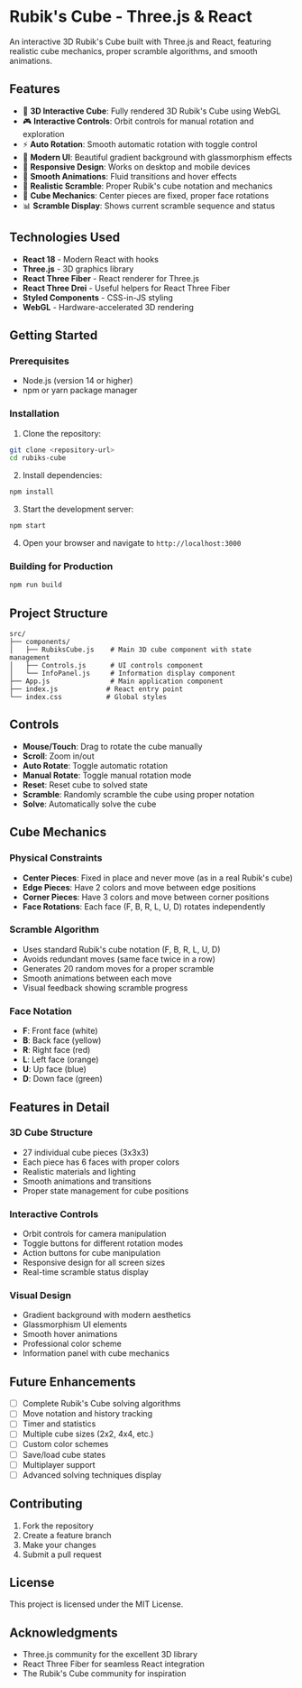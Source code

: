 # Rubik's Cube - Three.js & React

An interactive 3D Rubik's Cube built with Three.js and React, featuring realistic cube mechanics, proper scramble algorithms, and smooth animations.

## Features

- 🎯 **3D Interactive Cube**: Fully rendered 3D Rubik's Cube using WebGL
- 🎮 **Interactive Controls**: Orbit controls for manual rotation and exploration
- ⚡ **Auto Rotation**: Smooth automatic rotation with toggle control
- 🎨 **Modern UI**: Beautiful gradient background with glassmorphism effects
- 📱 **Responsive Design**: Works on desktop and mobile devices
- 🎪 **Smooth Animations**: Fluid transitions and hover effects
- 🔄 **Realistic Scramble**: Proper Rubik's cube notation and mechanics
- 🧩 **Cube Mechanics**: Center pieces are fixed, proper face rotations
- 📊 **Scramble Display**: Shows current scramble sequence and status

## Technologies Used

- **React 18** - Modern React with hooks
- **Three.js** - 3D graphics library
- **React Three Fiber** - React renderer for Three.js
- **React Three Drei** - Useful helpers for React Three Fiber
- **Styled Components** - CSS-in-JS styling
- **WebGL** - Hardware-accelerated 3D rendering

## Getting Started

### Prerequisites

- Node.js (version 14 or higher)
- npm or yarn package manager

### Installation

1. Clone the repository:
```bash
git clone <repository-url>
cd rubiks-cube
```

2. Install dependencies:
```bash
npm install
```

3. Start the development server:
```bash
npm start
```

4. Open your browser and navigate to `http://localhost:3000`

### Building for Production

```bash
npm run build
```

## Project Structure

```
src/
├── components/
│   ├── RubiksCube.js    # Main 3D cube component with state management
│   ├── Controls.js      # UI controls component
│   └── InfoPanel.js     # Information display component
├── App.js               # Main application component
├── index.js            # React entry point
└── index.css           # Global styles
```

## Controls

- **Mouse/Touch**: Drag to rotate the cube manually
- **Scroll**: Zoom in/out
- **Auto Rotate**: Toggle automatic rotation
- **Manual Rotate**: Toggle manual rotation mode
- **Reset**: Reset cube to solved state
- **Scramble**: Randomly scramble the cube using proper notation
- **Solve**: Automatically solve the cube

## Cube Mechanics

### Physical Constraints
- **Center Pieces**: Fixed in place and never move (as in a real Rubik's cube)
- **Edge Pieces**: Have 2 colors and move between edge positions
- **Corner Pieces**: Have 3 colors and move between corner positions
- **Face Rotations**: Each face (F, B, R, L, U, D) rotates independently

### Scramble Algorithm
- Uses standard Rubik's cube notation (F, B, R, L, U, D)
- Avoids redundant moves (same face twice in a row)
- Generates 20 random moves for a proper scramble
- Smooth animations between each move
- Visual feedback showing scramble progress

### Face Notation
- **F**: Front face (white)
- **B**: Back face (yellow)
- **R**: Right face (red)
- **L**: Left face (orange)
- **U**: Up face (blue)
- **D**: Down face (green)

## Features in Detail

### 3D Cube Structure
- 27 individual cube pieces (3x3x3)
- Each piece has 6 faces with proper colors
- Realistic materials and lighting
- Smooth animations and transitions
- Proper state management for cube positions

### Interactive Controls
- Orbit controls for camera manipulation
- Toggle buttons for different rotation modes
- Action buttons for cube manipulation
- Responsive design for all screen sizes
- Real-time scramble status display

### Visual Design
- Gradient background with modern aesthetics
- Glassmorphism UI elements
- Smooth hover animations
- Professional color scheme
- Information panel with cube mechanics

## Future Enhancements

- [ ] Complete Rubik's Cube solving algorithms
- [ ] Move notation and history tracking
- [ ] Timer and statistics
- [ ] Multiple cube sizes (2x2, 4x4, etc.)
- [ ] Custom color schemes
- [ ] Save/load cube states
- [ ] Multiplayer support
- [ ] Advanced solving techniques display

## Contributing

1. Fork the repository
2. Create a feature branch
3. Make your changes
4. Submit a pull request

## License

This project is licensed under the MIT License.

## Acknowledgments

- Three.js community for the excellent 3D library
- React Three Fiber for seamless React integration
- The Rubik's Cube community for inspiration 